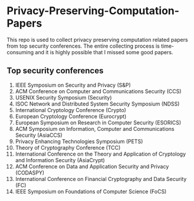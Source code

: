 # Privacy-Preserving-Computation-Papers
This repo is used to collect privacy preserving computation related papers from top security conferences. The entire collecting process is time-consuming and it is highly possible that I missed some good papers.

## Top security conferences
1. IEEE Symposium on Security and Privacy (S&P)
2. ACM Conference on Computer and Communications Security (CCS)
3. USENIX Security Symposium (Security)
4. ISOC Network and Distributed System Security Symposium (NDSS)
5. International Cryptology Conference (Crypto)
6. European Cryptology Conference (Eurocrypt)
7. European Symposium on Research in Computer Security (ESORICS)
8. ACM Symposium on Information, Computer and Communications Security (AsiaCCS)
9. Privacy Enhancing Technologies Symposium (PETS)
8. Theory of Cryptography Conference (TCC)
9. International Conference on the Theory and Application of Cryptology and Information Security (AsiaCrypt)
10. ACM Conference on Data and Application Security and Privacy (CODASPY)
11. International Conference on Financial Cryptography and Data Security (FC)
12. IEEE Symposium on Foundations of Computer Science (FoCS)
